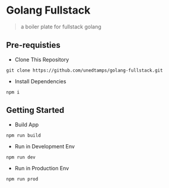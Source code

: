 # Golang Fullstack

> a boiler plate for fullstack golang

## Pre-requisties

- Clone This Repository

```shell
git clone https://github.com/unedtamps/golang-fullstack.git
```

- Install Dependencies

```shell
npm i
```

## Getting Started

- Build App

```shell
npm run build
```

- Run in Development Env

```shell
npm run dev
```

- Run in Production Env

```shell
npm run prod
```
